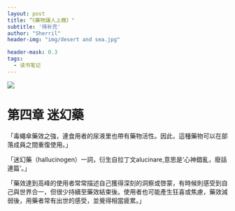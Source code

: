 ```yaml
---
layout: post
title: “《藥物讓人上癮》"
subtitle: '待补充'
author: "Sherril"
header-img: "img/desert and sea.jpg"

header-mask: 0.3
tags:
  - 读书笔记
---
```

![](https://im2.book.com.tw/image/getImage?i=https://www.books.com.tw/img/001/061/80/0010618017.jpg&v=529350db&w=1146&h=600)

# 第四章 迷幻藥

「毒蠅傘藥效之強，連食用者的尿液里也帶有藥物活性。因此，這種藥物可以在部落成員之間重復使用。」

「迷幻藥（hallucinogen）一詞，衍生自拉丁文alucinare,意思是‘心神錯亂，廢話連篇’。」

「藥效達到高峰的使用者常常描述自己獲得深刻的洞察或啓蒙，有時候則感受到自己與世界合一，但很少持續至藥效結束後。使用者也可能產生狂喜或焦慮，藥效減弱後，用藥者常有出世的感受，並覺得相當疲累。」 
